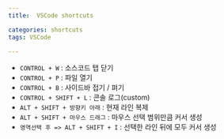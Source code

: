 ```yaml
---
title:  VSCode shortcuts

categories: shortcuts 
tags: VSCode
 
---
```


  
  
- `CONTROL + W` : 소스코드 탭 닫기  
- `CONTROL + P` : 파일 열기  
- `CONTROL + B` : 사이드바 접기 / 펴기  
- `CONTROL + SHIFT + L` : 콘솔 로그(custom)  
- `ALT + SHIFT + 방향키 아래` : 현재 라인 복제  
- `ALT + SHIFT + 마우스 드래그` : 마우스 선택 범위만큼 커서 생성  
- `영역선택 후 => ALT + SHIFT + I` : 선택한 라인 뒤에 모두 커서 생성  
